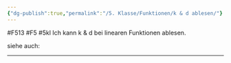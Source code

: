 ```yaml
---
{"dg-publish":true,"permalink":"/5. Klasse/Funktionen/k & d ablesen/"}
---
```


#F513 #F5 #5kl
Ich kann k & d bei linearen Funktionen ablesen.

siehe auch:
___

